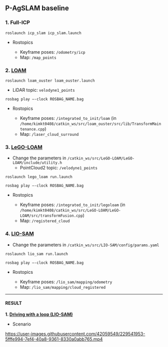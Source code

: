 ## P-AgSLAM baseline

### 1. Full-ICP
```
roslaunch icp_slam icp_slam.launch
```
* Rostopics

  * Keyframe poses: `/odometry/icp`
  * Map: `/map_points`


### 2. [LOAM](https://github.com/laboshinl/loam_velodyne)
```
roslaunch loam_ouster loam_ouster.launch
```

* LiDAR topic: `velodyne1_points`

```
rosbag play –-clock ROSBAG_NAME.bag
```
* Rostopics

  * Keyframe poses: `/integrated_to_init/loam` (in `/home/kimkt0408/catkin_ws/src/loam_ouster/src/lib/TransformMaintenance.cpp`)
  * Map: `/laser_cloud_surround`


### 3. [LeGO-LOAM](https://github.com/RobustFieldAutonomyLab/LeGO-LOAM)
* Change the parameters in `/catkin_ws/src/LeGO-LOAM/LeGO-LOAM/include/utility.h`
  * PointCloud2 topic: `/velodyne1_points`
 
```
roslaunch lego_loam run.launch
```

```
rosbag play –-clock ROSBAG_NAME.bag
```
* Rostopics

  * Keyframe poses: `/integrated_to_init/legoloam` (in `/home/kimkt0408/catkin_ws/src/LeGO-LOAM/LeGO-LOAM/src/transformFusion.cpp`)
  * Map: `/registered_cloud`


### 4. [LIO-SAM](https://github.com/TixiaoShan/LIO-SAM)
* Change the parameters in `/catkin_ws/src/LIO-SAM/config/params.yaml`
 
```
roslaunch lio_sam run.launch
```

```
rosbag play –-clock ROSBAG_NAME.bag
```
* Rostopics

  * Keyframe poses: `/lio_sam/mapping/odometry`
  * Map: `/lio_sam/mapping/cloud_registered`
  
-------------------
#### RESULT
**1. [Driving with a loop (LIO-SAM)](https://purdue0-my.sharepoint.com/:v:/g/personal/kim3686_purdue_edu/EU-KiY4CWeBJp-uaaAm6w1EB0xYqrBLdgcVhEzGRYYy8dg?e=6gBQ95)**

* Scenario

https://user-images.githubusercontent.com/42059549/229541953-5fffe994-7ef4-40a8-9361-8330a0abb765.mp4

